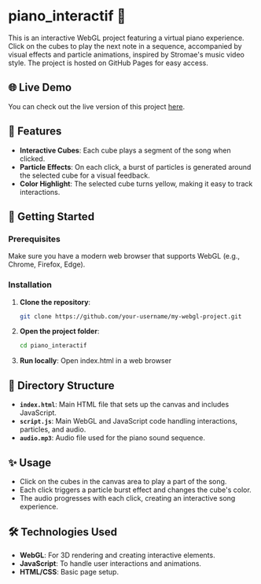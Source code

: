 # piano_interactif 🎹

This is an interactive WebGL project featuring a virtual piano experience. Click on the cubes to play the next note in a sequence, accompanied by visual effects and particle animations, inspired by Stromae's music video style. The project is hosted on GitHub Pages for easy access.

## 🌐 Live Demo

You can check out the live version of this project [here](https://your-username.github.io/my-webgl-project/).

## 📜 Features

- **Interactive Cubes**: Each cube plays a segment of the song when clicked.
- **Particle Effects**: On each click, a burst of particles is generated around the selected cube for a visual feedback.
- **Color Highlight**: The selected cube turns yellow, making it easy to track interactions.

## 🚀 Getting Started

### Prerequisites

Make sure you have a modern web browser that supports WebGL (e.g., Chrome, Firefox, Edge).

### Installation

1. **Clone the repository**:
   ```bash
   git clone https://github.com/your-username/my-webgl-project.git
   ```

2. **Open the project folder**:
   ```bash
   cd piano_interactif
   ```

2. **Run locally**:
   Open index.html in a web browser

## 📁 Directory Structure

- **`index.html`**: Main HTML file that sets up the canvas and includes JavaScript.
- **`script.js`**: Main WebGL and JavaScript code handling interactions, particles, and audio.
- **`audio.mp3`**: Audio file used for the piano sound sequence.

## ✨ Usage

- Click on the cubes in the canvas area to play a part of the song.
- Each click triggers a particle burst effect and changes the cube's color.
- The audio progresses with each click, creating an interactive song experience.

## 🛠 Technologies Used

- **WebGL**: For 3D rendering and creating interactive elements.
- **JavaScript**: To handle user interactions and animations.
- **HTML/CSS**: Basic page setup.
